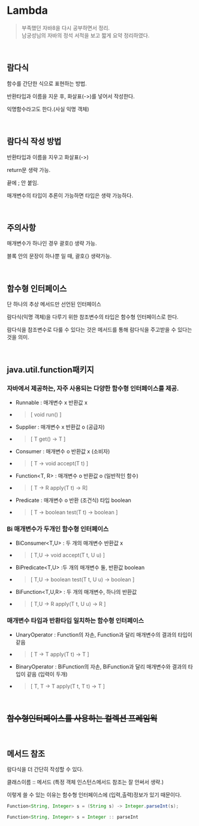 # Lambda
>부족했던 자바8을 다시 공부하면서 정리.    
남궁성님의 자바의 정석 서적을 보고 짧게 요약 정리하였다. 

</br>

## 람다식
함수를 간단한 식으로 표현하는 방법.   

반환타입과 이름을 지운 후, 화살표(->)를 넣어서 작성한다.

익명함수라고도 한다.(사실 익명 객체)

</br>

## 람다식 작성 방법
반환타입과 이름을 지우고 화살표(->)

return문 생략 가능. 

끝에 ; 안 붙임.


매개변수의 타입이 추론이 가능하면 타입은 생략 가능하다.

</br>

## 주의사항
매개변수가 하나인 경우 괄호() 생략 가능.

블록 안의 문장이 하나뿐 일 때, 괄호{} 생략가능. 

</br>

## 함수형 인터페이스
 단 하나의 추상 메서드만 선언된 인터페이스  

람다식(익명 객체)을 다루기 위한 참조변수의 타입은 함수형 인터페이스로 한다.

람다식을 참조변수로 다룰 수 있다는 것은 메서드를 통해 람다식을 주고받을 수 있다는 것을 의미.

</br>

## java.util.function패키지
### 자바에서 제공하는, 자주 사용되는 다양한 함수형 인터페이스를 제공.
* Runnable : 매개변수 x 반환값 x 
* >[ void run() ]
* Supplier<T> : 매개변수 x 반환값 o (공급자)
* > [ T get() -> T ] 
* Consumer<T> : 매개변수 o 반환값 x (소비자)
* > [ T -> void accept(T t) ]
* Function<T, R> : 매개변수 o 반환값 o (일반적인 함수)
* >[ T -> R apply(T t) -> R]
* Predicate<T> : 매개변수 o 반환  (조건식) 타입 boolean 
* >[ T -> boolean test(T t) -> boolean ]

### Bi 매개변수가 두개인 함수형 인터페이스
* BiConsumer<T,U> : 두 개의 매개변수 반환값 x 
* >[ T,U -> void accept(T t, U u) ]
* BiPredicate<T,U> :두 개의 매개변수 둘, 반환값 boolean 
* >[ T,U -> boolean test(T t, U u) -> boolean ]
* BiFunction<T,U,R> : 두 개의 매개변수, 하나의 반환값
* > [ T,U -> R apply(T t, U u) -> R ]

### 매개변수 타입과 반환타입 일치하는 함수형 인터페이스
* UnaryOperator<T> : Function의 자손, Function과 달리 매개변수의 결과의 타입이 같음 
* > [ T -> T apply(T t) -> T ]
* BinaryOperator<T> : BiFunction의 자손, BiFunction과 달리 매개변수와 결과의 타입이 같음  (입력이 두개)
* >[ T, T -> T apply(T t, T t) -> T ] 

</br>

## ~~함수형인터페이스를 사용하는 컬렉션 프레임웍~~

</br>



## 메서드 참조
람다식을 더 간단히 작성할 수 있다. 

클래스이름 :: 메서드  (특정 객체 인스턴스메서드 참조는 잘 안써서 생략.)

이렇게 쓸 수 있는 이유는 함수형 인터페이스에 (입력,출력)정보가 있기 때문이다. 

```java
Function<String, Integer> s = (String s) -> Integer.parseInt(s);

Function<String, Integer> s = Integer :: parseInt
```
